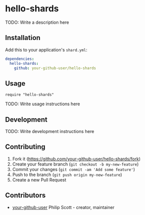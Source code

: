 # hello-shards

TODO: Write a description here

## Installation

Add this to your application's `shard.yml`:

```yaml
dependencies:
  hello-shards:
    github: your-github-user/hello-shards
```

## Usage

```crystal
require "hello-shards"
```

TODO: Write usage instructions here

## Development

TODO: Write development instructions here

## Contributing

1. Fork it (<https://github.com/your-github-user/hello-shards/fork>)
2. Create your feature branch (`git checkout -b my-new-feature`)
3. Commit your changes (`git commit -am 'Add some feature'`)
4. Push to the branch (`git push origin my-new-feature`)
5. Create a new Pull Request

## Contributors

- [your-github-user](https://github.com/your-github-user) Philip Scott - creator, maintainer
